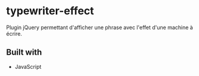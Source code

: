 # typewriter-effect
Plugin jQuery permettant d'afficher une phrase avec l'effet d'une machine à écrire.

## Built with
* JavaScript
